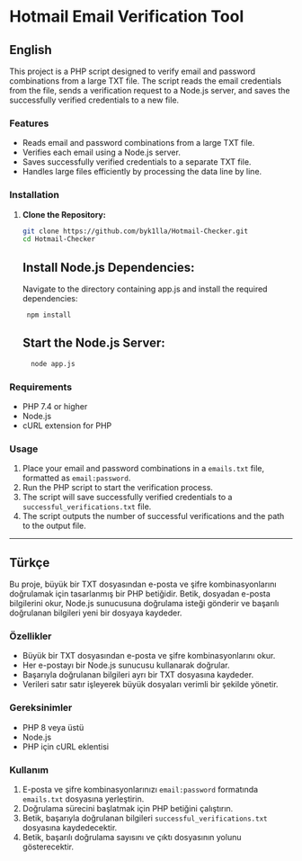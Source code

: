 # Hotmail Email Verification Tool

## English

This project is a PHP script designed to verify email and password combinations from a large TXT file. The script reads the email credentials from the file, sends a verification request to a Node.js server, and saves the successfully verified credentials to a new file.

### Features

- Reads email and password combinations from a large TXT file.
- Verifies each email using a Node.js server.
- Saves successfully verified credentials to a separate TXT file.
- Handles large files efficiently by processing the data line by line.


### Installation

1. **Clone the Repository:**

   ```bash
   git clone https://github.com/byk1lla/Hotmail-Checker.git
   cd Hotmail-Checker
   ```
   ## Install Node.js Dependencies:

    Navigate to the directory containing app.js and install the required dependencies:
   ```bash
    npm install
   ```

   ## Start the Node.js Server:
   ```bash
     node app.js
   ```

### Requirements

- PHP 7.4 or higher
- Node.js
- cURL extension for PHP

### Usage

1. Place your email and password combinations in a `emails.txt` file, formatted as `email:password`.
2. Run the PHP script to start the verification process.
3. The script will save successfully verified credentials to a `successful_verifications.txt` file.
4. The script outputs the number of successful verifications and the path to the output file.

---

## Türkçe

Bu proje, büyük bir TXT dosyasından e-posta ve şifre kombinasyonlarını doğrulamak için tasarlanmış bir PHP betiğidir. Betik, dosyadan e-posta bilgilerini okur, Node.js sunucusuna doğrulama isteği gönderir ve başarılı doğrulanan bilgileri yeni bir dosyaya kaydeder.

### Özellikler

- Büyük bir TXT dosyasından e-posta ve şifre kombinasyonlarını okur.
- Her e-postayı bir Node.js sunucusu kullanarak doğrular.
- Başarıyla doğrulanan bilgileri ayrı bir TXT dosyasına kaydeder.
- Verileri satır satır işleyerek büyük dosyaları verimli bir şekilde yönetir.




### Gereksinimler

- PHP 8 veya üstü
- Node.js
- PHP için cURL eklentisi

### Kullanım

1. E-posta ve şifre kombinasyonlarınızı `email:password` formatında `emails.txt` dosyasına yerleştirin.
2. Doğrulama sürecini başlatmak için PHP betiğini çalıştırın.
3. Betik, başarıyla doğrulanan bilgileri `successful_verifications.txt` dosyasına kaydedecektir.
4. Betik, başarılı doğrulama sayısını ve çıktı dosyasının yolunu gösterecektir.
